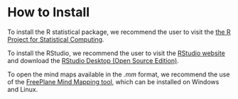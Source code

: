 # How to Install

To install the R statistical package,
we recommend the user to visit the
[the R Project for Statistical Computing](https://www.r-project.org/).


To install the RStudio, 
we recommend the user to visit the 
[RStudio website](https://www.rstudio.com/) and download the 
[RStudio Desktop (Open Source Edition)](https://www.rstudio.com/products/rstudio/download/).

To open the mind maps available in the _.mm_ format, 
we recommend the use of the 
[FreePlane Mind Mapping tool](https://www.freeplane.org/wiki/index.php/Home), 
which can be installed on Windows and Linux. 
